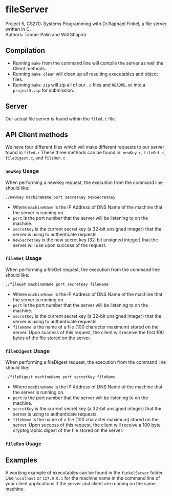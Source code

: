 # fileServer
Project 5, CS270: Systems Programming with Dr.Raphael Finkel, a file server written in C.<br/> Authors: Tanner Palin and Will Shapiro.

## Compilation
* Running `make` from the command line will compile the server as well the Client methods.
* Running `make clean` will clean up all resulting executables and object files.
* Running `make zip` will zip all of our `.c` files and `README.md` into a `project5.zip` for submission.

## Server
Our actual file server is found within the `filed.c` file.

## API Client methods
We have four different files which will make different requests to our server found in `filed.c`
These three methods can be found in: `newKey.c`, `fileGet.c`, `fileDigest.c`, and `fileRun.c`

### `newKey` Usage
When performing a newKey request, the execution from the command line should like:
```bash
./newKey machineName port secretKey newSecretKey
```
* Where `machineName` is the IP Address of DNS Name of the machine that the server is running on.
* `port` is the port number that the server will be listening to on the machine.
* `secretKey` is the current secret key (a 32-bit unsigned integer) that the server is using to authenticate requests.
* `newSecretKey` is the new secret key (32-bit unsigned integer) that the server will use upon success of the request.


### `fileGet` Usage
When performing a fileGet request, the execution from the command line should like:
```bash
./fileGet machineName port secretKey fileName
```
* Where `machineName` is the IP Address of DNS Name of the machine that the server is running on.<br/>
* `port` is the port number that the server will be listening to on the machine.
* `secretKey` is the current secret key (a 32-bit unsigned integer) that the server is using to authenticate requests.<br/>
* `fileName` is the name of a file (100 character maximum) stored on the server.
Upon success of this request, the client will receive the first 100 bytes of the file stored on the server.

### `fileDigest` Usage
When performing a fileDigest request, the execution from the command line should like:
```bash
./fileDigest machineName port secretKey fileName
```
* Where `machineName` is the IP Address of DNS Name of the machine that the server is running on.<br/>
* `port` is the port number that the server will be listening to on the machine.
* `secretKey` is the current secret key (a 32-bit unsigned integer) that the server is using to authenticate requests.<br/>
* `fileName` is the name of a file (100 character maximum) stored on the server.
Upon success of this request, the client will receive a 100 byte cryptographic digest of the file stored on the server.

### `fileRun` Usage

## Examples
A working example of executables can be found in the `finkelServer` folder. Use `localhost` or `127.0.0.1` for the machine name in the command line of your client applications if the server and client are running on the same machine.
